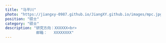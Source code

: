 ```yaml
---
title: "马平川"
photo: "https://jiangxy-0987.github.io/JiangXY.github.io/images/mpc.jpg"
position: "硕士"
category: "硕士"
description: "研究方向：XXXXXX<br>
              邮箱：   XXXXXXXX"
---
```

